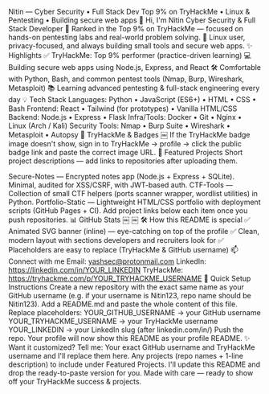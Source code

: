 <rect x="0" y="0" width="1200" height="220" fill="url(#g1)" /> <!-- Decorative blurred circles --> <g filter="url(#f1)"> <circle cx="150" cy="70" r="80" fill="#7c3aed" opacity="0.16"> <animate attributeName="cx" values="120;180;120" dur="12s" repeatCount="indefinite" /> </circle> <circle cx="600" cy="40" r="110" fill="#06b6d4" opacity="0.12"> <animate attributeName="cx" values="620;580;620" dur="10s" repeatCount="indefinite" /> </circle> <circle cx="1000" cy="110" r="90" fill="#0ea5e9" opacity="0.10"> <animate attributeName="cy" values="110;90;110" dur="14s" repeatCount="indefinite" /> </circle> </g> <!-- Main text --> <g font-family="Segoe UI, Roboto, Helvetica, Arial" fill="#e6eef8"> <text x="50%" y="85" text-anchor="middle" font-size="34" font-weight="700">Nitin — Cyber Security • Full Stack Dev</text> <text x="50%" y="125" text-anchor="middle" font-size="18" opacity="0.95">Top 9% on TryHackMe • Linux & Pentesting • Building secure web apps</text> </g> <!-- Small animated lock icon --> <g transform="translate(40,40)"> <rect x="40" y="20" width="40" height="36" rx="6" fill="#0ea5e9" opacity="0.12" /> <path d="M62 20 v-8 a10 10 0 0 1 20 0 v8" stroke="#e6eef8" stroke-width="3" fill="none"> <animate attributeName="stroke-opacity" values="0.6;1;0.6" dur="3s" repeatCount="indefinite"/> </path> </g> 
👋 Hi, I'm Nitin
Cyber Security & Full Stack Developer
🔐 Ranked in the Top 9% on TryHackMe — focused on hands-on pentesting labs and real-world problem solving.
🐧 Linux user, privacy-focused, and always building small tools and secure web apps.
✨ Highlights
✅ TryHackMe: Top 9% performer (practice-driven learning)
💻 Building secure web apps using Node.js, Express, and React
🛠 Comfortable with Python, Bash, and common pentest tools (Nmap, Burp, Wireshark, Metasploit)
📚 Learning advanced pentesting & full-stack engineering every day
💡 Tech Stack
Languages: Python • JavaScript (ES6+) • HTML • CSS • Bash
Frontend: React • Tailwind (for prototypes) • Vanilla HTML/CSS
Backend: Node.js • Express • Flask
Infra/Tools: Docker • Git • Nginx • Linux (Arch / Kali)
Security Tools: Nmap • Burp Suite • Wireshark • Metasploit • Autopsy
🧩 TryHackMe & Badges
￼
If the TryHackMe badge image doesn't show, sign in to TryHackMe → profile → click the public badge link and paste the correct image URL.
🔭 Featured Projects
Short project descriptions — add links to repositories after uploading them.

Secure-Notes — Encrypted notes app (Node.js + Express + SQLite). Minimal, audited for XSS/CSRF, with JWT-based auth.
CTF-Tools — Collection of small CTF helpers (ports scanner wrapper, wordlist utilities) in Python.
Portfolio-Static — Lightweight HTML/CSS portfolio with deployment scripts (GitHub Pages + CI).
Add project links below each item once you push repositories.
📊 GitHub Stats
￼
￼
🛠 How this README is special
✅ Animated SVG banner (inline) — eye-catching on top of the profile
✅ Clean, modern layout with sections developers and recruiters look for
✅ Placeholders are easy to replace (TryHackMe & GitHub username)
📫 Connect with me
Email: yashsec@protonmail.com
LinkedIn: https://linkedin.com/in/YOUR_LINKEDIN
TryHackMe: https://tryhackme.com/p/YOUR_TRYHACKME_USERNAME
📝 Quick Setup Instructions
Create a new repository with the exact same name as your GitHub username (e.g. if your username is Nitin123, repo name should be Nitin123).
Add a README.md and paste the whole content of this file.
Replace placeholders:
YOUR_GITHUB_USERNAME → your GitHub username
YOUR_TRYHACKME_USERNAME → your TryHackMe username
YOUR_LINKEDIN → your LinkedIn slug (after linkedin.com/in/)
Push the repo. Your profile will now show this README as your profile README.
✨ Want it customized?
Tell me:
Your exact GitHub username and TryHackMe username and I'll replace them here.
Any projects (repo names + 1-line description) to include under Featured Projects.
I'll update this README and drop the ready-to-paste version for you.
Made with care — ready to show off your TryHackMe success & projects.
